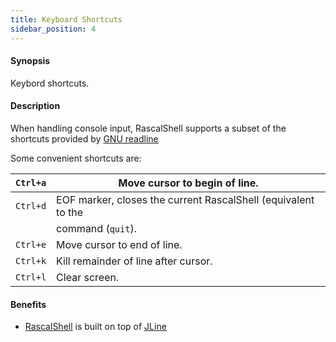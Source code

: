 ```yaml
---
title: Keyboard Shortcuts
sidebar_position: 4
---
```


#### Synopsis

Keybord shortcuts.

#### Description

When handling console input, RascalShell supports a subset of the shortcuts provided by
[GNU readline](https://en.wikipedia.org/wiki/GNU_Readline)

Some convenient shortcuts are:


| `Ctrl+a`  | Move cursor to begin of line. |
| --- | --- |
| `Ctrl+d`  | EOF marker, closes the current RascalShell (equivalent to the |
|           | command (`quit`). |
| `Ctrl+e`  | Move cursor to end of line. |
| `Ctrl+k`  | Kill remainder of line after cursor. |
| `Ctrl+l`  | Clear screen. |

#### Benefits

* [RascalShell](../../RascalShell/index.md) is built on top of [JLine](https://github.com/jline)

